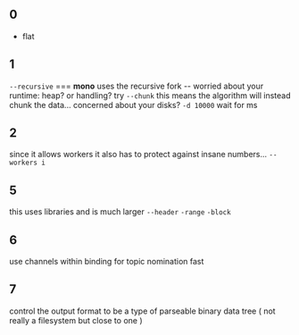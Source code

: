 ## 0
- flat
## 1
`--recursive` === **mono** uses the recursive fork -- worried about your runtime: heap? or handling? try
`--chunk` this means the algorithm will instead chunk the data...
concerned about your disks?
`-d 10000` wait for ms 
## 2 
since it allows workers it also has to protect against insane numbers... 
`--workers i`
## 5
this uses libraries and is much larger
`--header`
`-range`
`-block`
## 6
use channels within binding for topic nomination fast
## 7 
control the output format to be a type of parseable binary data tree ( not really a filesystem but close to one ) 

